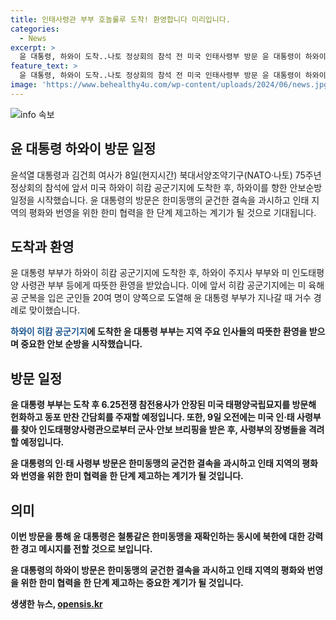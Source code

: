 ```yaml
---
title: 인태사령관 부부 호놀룰루 도착! 환영합니다 미리입니다.
categories:
  - News
excerpt: >
  윤 대통령, 하와이 도착..나토 정상회의 참석 전 미국 인태사령부 방문 윤 대통령이 하와이에 도착하여 나토 정상회의 참석을 앞두고 미국 인태사령부를 방문했다. 호놀룰루에서 환영을 받은 윤 대통령 부부는 6.25전쟁 참전용사의 묘지를 참배하고, 미국 인태사령부를 방문하여 군사·안보 브리핑을 받을 예정이다. 이번 방문을 통해 한미동맹을 강화하고 북한에 경고 메시지를 전할 것으로 예상된다.
feature_text: >
  윤 대통령, 하와이 도착..나토 정상회의 참석 전 미국 인태사령부 방문 윤 대통령이 하와이에 도착하여 나토 정상회의 참석을 앞두고 미국 인태사령부를 방문했다. 호놀룰루에서 환영을 받은 윤 대통령 부부는 6.25전쟁 참전용사의 묘지를 참배하고, 미국 인태사령부를 방문하여 군사·안보 브리핑을 받을 예정이다. 이번 방문을 통해 한미동맹을 강화하고 북한에 경고 메시지를 전할 것으로 예상된다.
image: 'https://www.behealthy4u.com/wp-content/uploads/2024/06/news.jpg'
---
```


<p><img src="https://www.behealthy4u.com/wp-content/uploads/2024/06/news.jpg" alt="info 속보" /></p>

<h2 data-ke-size="size26">윤 대통령 하와이 방문 일정</h2>

<p>윤석열 대통령과 김건희 여사가 8일(현지시간) 북대서양조약기구(NATO·나토) 75주년 정상회의 참석에 앞서 미국 하와이 히캄 공군기지에 도착한 후, 하와이를 향한 안보순방 일정을 시작했습니다. 윤 대통령의 방문은 한미동맹의 굳건한 결속을 과시하고 인태 지역의 평화와 번영을 위한 한미 협력을 한 단계 제고하는 계기가 될 것으로 기대됩니다.</p>

<p data-ke-size="size16"></p>

<h2 data-ke-size="size24">도착과 환영</h2>

<p>윤 대통령 부부가 하와이 히캄 공군기지에 도착한 후, 하와이 주지사 부부와 미 인도태평양 사령관 부부 등에게 따뜻한 환영을 받았습니다. 이에 앞서 히캄 공군기지에는 미 육해공 군복을 입은 군인들 20여 명이 양쪽으로 도열해 윤 대통령 부부가 지나갈 때 거수 경례로 맞이했습니다.</p>

<p><b><span style="color: #1a5490;">하와이 히캄 공군기지</span><b>에 도착한 윤 대통령 부부는 지역 주요 인사들의 따뜻한 환영을 받으며 중요한 안보 순방을 시작했습니다.</p>

<p data-ke-size="size16"></p>

<h2 data-ke-size="size24">방문 일정</h2>

<p>윤 대통령 부부는 도착 후 6.25전쟁 참전용사가 안장된 미국 태평양국립묘지를 방문해 헌화하고 동포 만찬 간담회를 주재할 예정입니다. 또한, 9일 오전에는 미국 인·태 사령부를 찾아 인도태평양사령관으로부터 군사·안보 브리핑을 받은 후, 사령부의 장병들을 격려할 예정입니다.</p>

<p>윤 대통령의 인·태 사령부 방문은 한미동맹의 굳건한 결속을 과시하고 인태 지역의 평화와 번영을 위한 한미 협력을 한 단계 제고하는 계기가 될 것입니다.</p>

<p data-ke-size="size16"></p>

<h2 data-ke-size="size24">의미</h2>

<p>이번 방문을 통해 윤 대통령은 철통같은 한미동맹을 재확인하는 동시에 북한에 대한 강력한 경고 메시지를 전할 것으로 보입니다.</p>

<p>윤 대통령의 하와이 방문은 한미동맹의 굳건한 결속을 과시하고 인태 지역의 평화와 번영을 위한 한미 협력을 한 단계 제고하는 중요한 계기가 될 것입니다.</p>
생생한 뉴스, <a href="https://opensis.kr" rel="dofollow">opensis.kr</a>


